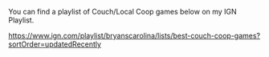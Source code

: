 You can find a playlist of Couch/Local Coop games below on my IGN Playlist.

https://www.ign.com/playlist/bryanscarolina/lists/best-couch-coop-games?sortOrder=updatedRecently